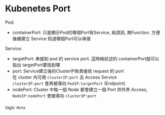 # Kubenetes Port

Pod: 
- containerPort: 只是顯示Pod的哪個Port有Service, 純資訊, 無Function. 方便後續建立 Service 知道哪個Port可以串接

Service: 
- targetPort: 串接到 pod 的 service port. 這時候前述的 containerPort就可以指出 targetPort要指到哪
- port: Service建立後的ClusterIP負責接收 request 的 port  
    在 cluster 內可用 `clusterIP:port` 去 Access Service  
    `clusterIP:port` 會再被導向 `PodIP:targetPort` (Endpoint)
- nodePort: Cluster 中每一個 Node 都會建立一個 Port 供外界 Access, `NodeIP:nodePort` 會被導向 `clusterIP:port`

###### tags: `Note`